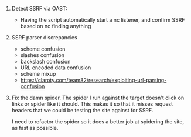 
1. Detect SSRF via OAST:
    - Having the script automatically start a nc listener, and confirm SSRF based on nc finding anything


2. SSRF parser discrepancies
    - scheme confusion
    - slashes confusion
    - backslash confusion
    - URL encoded data confusion
    - scheme mixup
    - https://claroty.com/team82/research/exploiting-url-parsing-confusion

3. Fix the damn spider. 
    The spider I run against the target doesn't click on links or spider like it should. This makes it
    so that it misses request headers that we could be testing the site against for SSRF. 

    I need to refactor the spider so it does a better job at spidering the site, as fast as possible. 